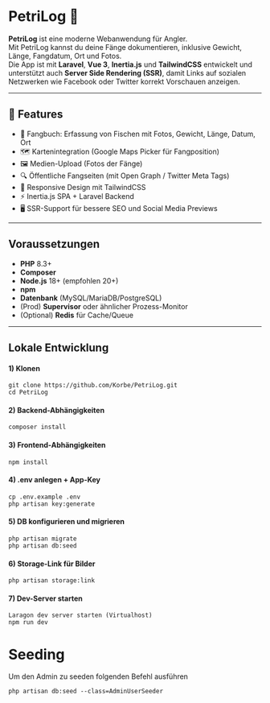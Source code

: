 # PetriLog 🎣

**PetriLog** ist eine moderne Webanwendung für Angler.  
Mit PetriLog kannst du deine Fänge dokumentieren, inklusive Gewicht, Länge, Fangdatum, Ort und Fotos.  
Die App ist mit **Laravel**, **Vue 3**, **Inertia.js** und **TailwindCSS** entwickelt und unterstützt auch **Server Side Rendering (SSR)**, damit Links auf sozialen Netzwerken wie Facebook oder Twitter korrekt Vorschauen anzeigen.

---

## 🚀 Features

- 📓 Fangbuch: Erfassung von Fischen mit Fotos, Gewicht, Länge, Datum, Ort  
- 🗺️ Kartenintegration (Google Maps Picker für Fangposition)  
- 🖼️ Medien-Upload (Fotos der Fänge)  
- 🔍 Öffentliche Fangseiten (mit Open Graph / Twitter Meta Tags)  
- 📱 Responsive Design mit TailwindCSS  
- ⚡ Inertia.js SPA + Laravel Backend  
- 🖥️ SSR-Support für bessere SEO und Social Media Previews  

---

## Voraussetzungen
- **PHP** 8.3+
- **Composer**
- **Node.js** 18+ (empfohlen 20+)
- **npm**
- **Datenbank** (MySQL/MariaDB/PostgreSQL)
- (Prod) **Supervisor** oder ähnlicher Prozess-Monitor
- (Optional) **Redis** für Cache/Queue

---

## Lokale Entwicklung

#### 1) Klonen

    git clone https://github.com/Korbe/PetriLog.git
    cd PetriLog

#### 2) Backend-Abhängigkeiten

    composer install

#### 3) Frontend-Abhängigkeiten

    npm install

#### 4) .env anlegen + App-Key

    cp .env.example .env
    php artisan key:generate

#### 5) DB konfigurieren und migrieren

    php artisan migrate
    php artisan db:seed

#### 6) Storage-Link für Bilder
    php artisan storage:link

#### 7) Dev-Server starten
    Laragon dev server starten (Virtualhost)
    npm run dev

# Seeding

Um den Admin zu seeden folgenden Befehl ausführen
	
	php artisan db:seed --class=AdminUserSeeder	